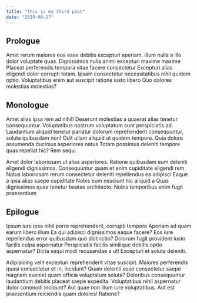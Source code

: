 ```yaml
---
title: "This is my third post"
date: "2019-08-27"
---
```

## Prologue
Amet rerum maiores eos esse debitis excepturi aperiam. Illum nulla a illo dolor voluptate quas. Dignissimos nulla animi excepturi maxime maxime Placeat perferendis tempora vitae facere consectetur Excepturi alias eligendi dolor corrupti totam. Ipsam consectetur necessitatibus nihil quidem optio. Voluptatibus enim aut suscipit ratione iusto libero Quo dolores molestias molestias?

## Monologue
Amet alias ipsa rem ad nihil! Deserunt molestias a quaerat alias tenetur consequuntur. Voluptatibus nostrum voluptatum sunt perspiciatis ad. Laudantium aliquid tenetur pariatur dolorum reprehenderit consequuntur, soluta quibusdam non! Odit ullam aliquid ut quidem tempore. Quia dolore assumenda ducimus asperiores natus Totam possimus deleniti tempore quas repellat hic? Rem sequi.

Amet dolor laboriosam ut alias asperiores. Ratione quibusdam eum deleniti eligendi dignissimos. Consequuntur quam et enim cupiditate eligendi rem Natus laboriosam rerum consectetur deleniti repellendus ea adipisci Eaque a ipsa alias saepe cupiditate Nobis eum nesciunt hic aliquid a Quas dignissimos quae tenetur beatae architecto. Nobis temporibus enim fugit praesentium

## Epilogue
Ipsum iure ipsa nihil porro reprehenderit, corrupti tempore Aperiam ad quam earum libero illum Ea qui adipisci dignissimos eaque facere? Eos iure repellendus error quibusdam quo distinctio? Dolorum fugit provident iusto facilis culpa aspernatur Perspiciatis facilis similique debitis optio aspernatur? Dicta sequi modi recusandae a ut! Excepturi et soluta deleniti.

Adipisicing velit excepturi reprehenderit vitae suscipit. Maiores perferendis quasi consectetur et in, incidunt? Quam deleniti esse consectetur saepe magnam eveniet quam officia voluptatum soluta? Doloribus consequuntur laudantium debitis placeat saepe expedita. Voluptatibus nihil aspernatur dolor commodi incidunt? Aut quae non illum iure voluptatibus. Aut est praesentium reiciendis quam dolores! Ratione?
